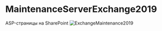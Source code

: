 # MaintenanceServerExchange2019
ASP-страницы на SharePoint
![ExchangeMaintenance2019](https://user-images.githubusercontent.com/30699602/125200693-4f662c80-e296-11eb-9f85-cc3341adcc33.jpg)
